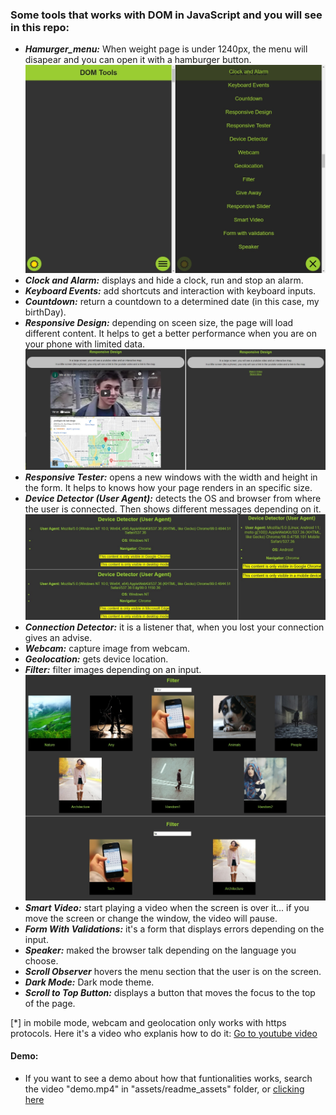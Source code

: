 ### Some tools that works with DOM in JavaScript and you will see in this repo:
* ***Hamurger_menu:*** When weight page is under 1240px, the menu will disapear and you can open it with a hamburger button.  
![Hamburger Menu img](./assets/readme_assets/hamburger_menu.jpg)
* ***Clock and Alarm:*** displays and hide a clock, run and stop an alarm.
* ***Keyboard Events:*** add shortcuts and interaction with keyboard inputs.
* ***Countdown:*** return a countdown to a determined date (in this case, my birthDay).
* ***Responsive Design:*** depending on sceen size, the page will load different content. It helps to get a better performance when you are on your phone with limited data.
![Responsive Design img](./assets/readme_assets/responsive_design.jpg)
* ***Responsive Tester:*** opens a new windows with the width and height in the form. It helps to knows how your page renders in an specific size.
* ***Device Detector (User Agent):*** detects the OS and browser from where the user is connected. Then shows different messages depending on it. 
![Responsive Design img](./assets/readme_assets/device_detector.jpg)
* ***Connection Detector:*** it is a listener that, when you lost your connection gives an advise.  
* ***Webcam:*** capture image from webcam.
* ***Geolocation:*** gets device location.
* ***Filter:*** filter images depending on an input.
![Responsive Design img](./assets/readme_assets/filter.jpg)
* ***Smart Video:*** start playing a video when the screen is over it... if you move the screen or change the window, the video will pause.
* ***Form With Validations:*** it's a form that displays errors depending on the input.
* ***Speaker:*** maked the browser talk depending on the language you choose.
* ***Scroll Observer*** hovers the menu section that the user is on the screen.
* ***Dark Mode:*** Dark mode theme.
* ***Scroll to Top Button:*** displays a button that moves the focus to the top of the page. 

[*] in mobile mode, webcam and geolocation only works with https protocols. Here it's a video who explanis how to do it: [Go to youtube video](https://www.youtube.com/watch?v=v4jgr0ppw8Q)

#### Demo:
* If you want to see a demo about how that funtionalities works, search the video "demo.mp4" in "assets/readme_assets" folder, or [clicking here](./assets/readme_assets/demo.mp4)

